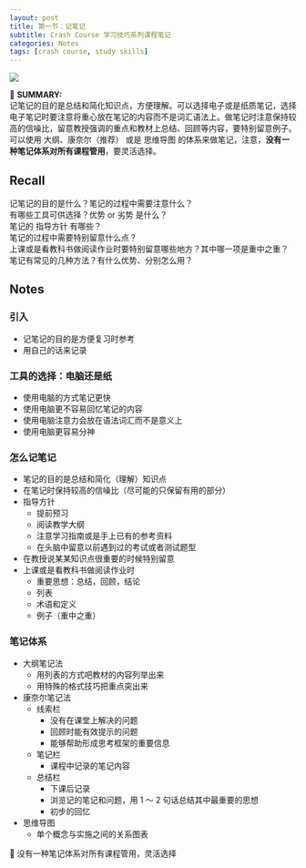 ```yaml
---
layout: post
title: 第一节：记笔记
subtitle: Crash Course 学习技巧系列课程笔记
categories: Notes
tags: [crash course, study skills]
---
```


![](https://www.youtube.com/watch?v=E7CwqNHn_Ns)

📌 **SUMMARY:**    
记笔记的目的是总结和简化知识点，方便理解。可以选择电子或是纸质笔记，选择电子笔记时要注意将重心放在笔记的内容而不是词汇语法上。做笔记时注意保持较高的信噪比，留意教授强调的重点和教材上总结、回顾等内容，要特别留意例子。可以使用 大纲、康奈尔（推荐） 或是 思维导图 的体系来做笔记，注意，**没有一种笔记体系对所有课程管用**，要灵活选择。

## Recall

记笔记的目的是什么？笔记的过程中需要注意什么？  
有哪些工具可供选择？优势 or 劣势 是什么？  
笔记的 指导方针 有哪些？  
笔记的过程中需要特别留意什么点？  
上课或是看教科书做阅读作业时要特别留意哪些地方？其中哪一项是重中之重？  
笔记有常见的几种方法？有什么优势、分别怎么用？

## Notes

### 引入

- 记笔记的目的是方便复习时参考
- 用自己的话来记录

### 工具的选择：电脑还是纸

- 使用电脑的方式笔记更快
- 使用电脑更不容易回忆笔记的内容
- 使用电脑注意力会放在语法词汇而不是意义上
- 使用电脑更容易分神

### 怎么记笔记

- 笔记的目的是总结和简化（理解）知识点
- 在笔记时保持较高的信噪比（尽可能的只保留有用的部分）
- 指导方针
    - 提前预习
    - 阅读教学大纲
    - 注意学习指南或是手上已有的参考资料
    - 在头脑中留意以前遇到过的考试或者测试题型
- 在教授说某某知识点很重要的时候特别留意
- 上课或是看教科书做阅读作业时
    - 重要思想：总结，回顾，结论
    - 列表
    - 术语和定义
    - 例子（重中之重）

### 笔记体系

- 大纲笔记法
    - 用列表的方式吧教材的内容列举出来
    - 用特殊的格式技巧把重点突出来
- 康奈尔笔记法
    - 线索栏
        - 没有在课堂上解决的问题
        - 回顾时能有效提示的问题
        - 能够帮助形成思考框架的重要信息
    - 笔记栏
        - 课程中记录的笔记内容
    - 总结栏
        - 下课后记录
        - 浏览记的笔记和问题，用 1 ～ 2 句话总结其中最重要的思想
        - 初步的回忆
- 思维导图
    - 单个概念与实施之间的关系图表

<aside>
📍 没有一种笔记体系对所有课程管用，灵活选择
</aside>
